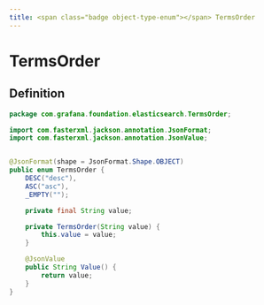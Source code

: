 ```yaml
---
title: <span class="badge object-type-enum"></span> TermsOrder
---
```

# <span class="badge object-type-enum"></span> TermsOrder

## Definition

```java
package com.grafana.foundation.elasticsearch.TermsOrder;

import com.fasterxml.jackson.annotation.JsonFormat;
import com.fasterxml.jackson.annotation.JsonValue;


@JsonFormat(shape = JsonFormat.Shape.OBJECT)
public enum TermsOrder {
    DESC("desc"),
    ASC("asc"),
    _EMPTY("");

    private final String value;

    private TermsOrder(String value) {
        this.value = value;
    }

    @JsonValue
    public String Value() {
        return value;
    }
}

```
